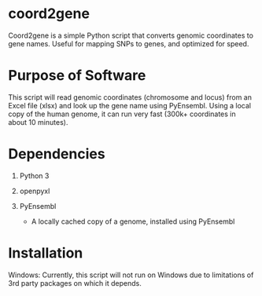 # coord2gene
Coord2gene is a simple Python script that converts genomic coordinates to gene names.  Useful for mapping SNPs to genes, and optimized for speed.

# Purpose of Software
This script will read genomic coordinates (chromosome and locus) from an Excel file (xlsx) and look up the gene name using PyEnsembl.  Using a local copy of the human genome, it can run very fast (300k+ coordinates in about 10 minutes).

# Dependencies
1. Python 3

2. openpyxl

3. PyEnsembl
   - A locally cached copy of a genome, installed using PyEnsembl
    
    

# Installation
Windows:  Currently, this script will not run on Windows due to limitations of 3rd party packages on which it depends.
